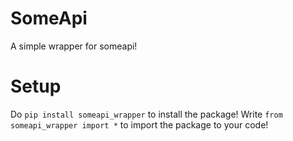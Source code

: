 # SomeApi
A simple wrapper for someapi!


# Setup
Do `pip install someapi_wrapper` to install the package!
Write ```from someapi_wrapper import *```
to import the package to your code!
